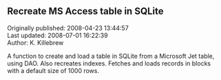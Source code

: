 ## Recreate MS Access table in SQLite  
Originally published: 2008-04-23 13:44:57  
Last updated: 2008-07-01 16:22:39  
Author: K. Killebrew  
  
A function to create and load a table in SQLite from a Microsoft Jet table, using DAO.  Also recreates indexes.  Fetches and loads records in blocks with a default size of 1000 rows.